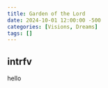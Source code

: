 ```yaml
---
title: Garden of the Lord
date: 2024-10-01 12:00:00 -500 
categories: [Visions, Dreams]
tags: []
---
```


## intrfv

 hello